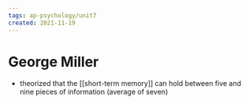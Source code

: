 ```yaml
---
tags: ap-psychology/unit7 
created: 2021-11-19
---
```


# George Miller

- theorized that the [[short-term memory]] can hold between five and nine pieces of information (average of seven) 
